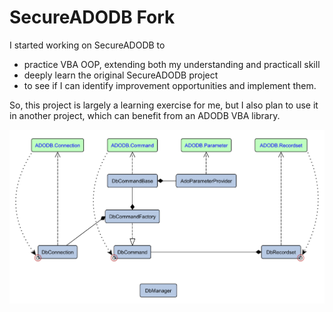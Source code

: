 # SecureADODB Fork
I started working on SecureADODB to
 - practice VBA OOP, extending both my understanding and practicall skill
 - deeply learn the original SecureADODB project
 - to see if I can identify improvement opportunities and implement them.

So, this project is largely a learning exercise for me, but I also plan to use it in another project, which can benefit from an ADODB VBA library.  
 
![SecureADODB-ADODB](https://github.com/pchemguy/RDVBA-examples/blob/develop/UML%20Class%20Diagrams/SecureADODB%20-%20ADODB%20Class%20Mapping.svg)
